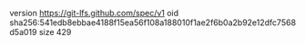 version https://git-lfs.github.com/spec/v1
oid sha256:541edb8ebbae4188f15ea56f108a188010f1ae2f6b0a2b92e12dfc7568d5a019
size 429

